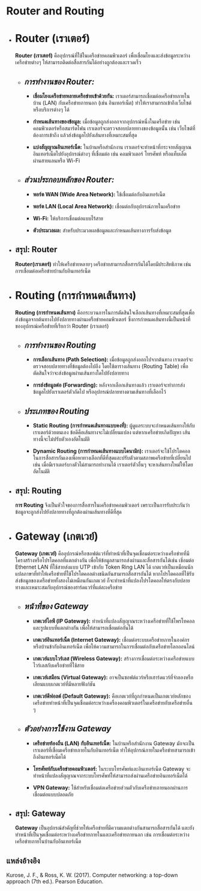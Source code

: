
# **Router and Routing**
* # **Router (เราเตอร์)**

    **Router (เราเตอร์)** คืออุปกรณ์ที่ใช้ในเครือข่ายคอมพิวเตอร์ เพื่อเชื่อมโยงและส่งข้อมูลระหว่างเครือข่ายต่างๆ ให้สามารถติดต่อสื่อสารกันได้อย่างถูกต้องและรวดเร็ว
    * ## *การทำงานของ Router:*
        - **เชื่อมโยงเครือข่ายหลายเครือข่ายเข้าด้วยกัน:** เราเตอร์สามารถเชื่อมต่อเครือข่ายภายในบ้าน (LAN) กับเครือข่ายภายนอก (เช่น อินเทอร์เน็ต) ทำให้เราสามารถเข้าถึงเว็บไซต์หรือบริการต่างๆ ได้
    
       -  **กำหนดเส้นทางของข้อมูล:** เมื่อข้อมูลถูกส่งออกจากอุปกรณ์หนึ่งในเครือข่าย เช่น คอมพิวเตอร์หรือสมาร์ตโฟน เราเตอร์จะตรวจสอบปลายทางของข้อมูลนั้น เช่น เว็บไซต์ที่ต้องการเข้าถึง แล้วส่งข้อมูลไปยังเส้นทางที่เหมาะสมที่สุด

        - **แบ่งสัญญาณอินเทอร์เน็ต:** ในบ้านหรือสำนักงาน เราเตอร์จะทำหน้าที่กระจายสัญญาณอินเทอร์เน็ตไปยังอุปกรณ์ต่างๆ ที่เชื่อมต่อ เช่น คอมพิวเตอร์ โทรศัพท์ หรือแท็บเล็ต ผ่านสายแลนหรือ Wi-Fi

    *  ## *ส่วนประกอบหลักของ Router:*
        - **พอร์ต WAN (Wide Area Network):** ใช้เชื่อมต่อกับอินเทอร์เน็ต

        - **พอร์ต LAN (Local Area Network):** เชื่อมต่อกับอุปกรณ์ภายในเครือข่าย
    
        - **Wi-Fi:** ให้บริการเชื่อมต่อแบบไร้สาย
    
        - **ตัวประมวลผล:** สำหรับประมวลผลข้อมูลและกำหนดเส้นทางการรับส่งข้อมูล

* ## **สรุป: Router**
    **Router(เราเตอร์)** ทำให้เครือข่ายหลายๆ เครือข่ายสามารถสื่อสารกันได้โดยมีประสิทธิภาพ เช่น การเชื่อมต่อเครือข่ายบ้านกับอินเทอร์เน็ต
#
* # **Routing (การกำหนดเส้นทาง)**
    **Routing (การกำหนดเส้นทาง)** คือกระบวนการในการตัดสินใจเลือกเส้นทางที่เหมาะสมที่สุดเพื่อส่งข้อมูลจากต้นทางไปยังปลายทางผ่านเครือข่ายคอมพิวเตอร์ ซึ่งการกำหนดเส้นทางนี้เป็นหน้าที่ของอุปกรณ์เครือข่่ายที่เรียกว่า Router (เราเตอร์)

    * ## *การทำงานของ Routing*
        - **การเลือกเส้นทาง (Path Selection):** เมื่อข้อมูลถูกส่งออกไปจากต้นทาง เราเตอร์จะตรวจสอบปลายทางที่ข้อมูลต้องไปถึง โดยใช้ตารางเส้นทาง (Routing Table) เพื่อตัดสินใจว่าจะส่งข้อมูลผ่านเส้นทางใดไปยังปลายทาง

        - **การส่งข้อมูลต่อ (Forwarding):** หลังจากเลือกเส้นทางแล้ว เราเตอร์จะทำการส่งข้อมูลไปยังเราเตอร์ตัวถัดไป หรืออุปกรณ์ปลายทางตามเส้นทางที่เลือกไว้

    * ## *ประเภทของ Routing*
        - **Static Routing (การกำหนดเส้นทางแบบคงที่):** ผู้ดูแลระบบจะกำหนดเส้นทางให้กับเราเตอร์ด้วยตนเอง ข้อดีคือเส้นทางจะไม่เปลี่ยนแปลง แต่หากเครือข่ายเกิดปัญหา เส้นทางนี้จะไม่ปรับตัวเองอัตโนมัติ

        - **Dynamic Routing (การกำหนดเส้นทางแบบไดนามิก):** เราเตอร์จะใช้โปรโตคอลในการสื่อสารกันเองเพื่อหาทางเลือกที่ดีที่สุดและปรับตัวตามสภาพเครือข่ายที่เปลี่ยนไป เช่น เมื่อมีเราเตอร์บางตัวไม่สามารถทำงานได้ เราเตอร์ตัวอื่นๆ จะหาเส้นทางใหม่ให้โดยอัตโนมัติ
* ## **สรุป: Routing**
    **การ Routing** จึงเป็นหัวใจของการสื่อสารในเครือข่ายคอมพิวเตอร์ เพราะเป็นการรับประกันว่าข้อมูลจะถูกส่งไปยังปลายทางที่ถูกต้องผ่านเส้นทางที่ดีที่สุด
#
* # **Gateway (เกตเวย์)**
     **Gateway (เกตเวย์)** คืออุปกรณ์หรือซอฟต์แวร์ที่ทำหน้าที่เป็นจุดเชื่อมต่อระหว่างเครือข่ายที่มีโครงสร้างหรือโปรโตคอลที่แตกต่างกัน เพื่อให้ข้อมูลสามารถส่งผ่านและสื่อสารกันได้เช่น เชิ่อมต่อ Ethernet LAN ที่ใช้สายส่งแบบ UTP เข้ากับ Token Ring LAN ได้ เกตเวย์เป็นเหมือนนักแปลภาษาที่ทำให้เครือข่ายที่ใช้โปรโตคอลต่างชนิดกันสามารถสื่อสารกันได้ หากโปรโตคอลที่ใช้รับส่งข้อมูลของเครือข่ายทั้งสองไม่เหมือนกันเกตเวย์ ก็จะทำหน้าที่แปลงโปรโตคอลให้ตรงกับปลายทางและเหมาะสมกับอุปกรณ์ของฮาร์ดแวร์ที่แต่ละเครือข่าย

    * ## *หน้าที่ของ Gateway*
        - **เกตเวย์ไอพี (IP Gateway):** ทำหน้าที่แปลงสัญญาณระหว่างเครือข่ายที่ใช้โพรโทคอลและรูปแบบที่แตกต่างกัน เพื่อให้สามารถเชื่อมต่อกันได้
          
        - **เกตเวย์อินเทอร์เน็ต (Internet Gateway):** เชื่อมต่อระบบเครือข่ายภายในองค์กรหรือบ้านข้ากับอินเทอร์เน็ต เพื่อให้ความสามารถในการเชื่อมต่อกับเครือข่ายโลกออนไลน์
          
        - **เกตเวย์แบบไวร์เลส (Wireless Gateway):** สร้างการเชื่อมต่อระหว่างเครือข่ายแบบไวร์เลสกับเครือข่ายที่ใช้สาย
          
        - **เกตเวย์เสมือน (Virtual Gateway):** อาจเป็นซอฟต์แวร์หรือเฮาร์ดแวร์ที่จำลองหรือเลียนแบบเกตเวย์ที่มีหลายฟังก์ชัน
          
        - **เกตเวย์ดีฟอลต์ (Default Gateway):** คือเกตเวย์ที่ถูกกำหนดเป็นเกตเวย์หลักของเครือข่ายทำหน้าที่เป็นจุดเชื่อมต่อระหว่างเครื่องคอมพิวเตอร์ในเครือข่ายกับเครือข่ายอื่น ๆ
          
    * ## *ตัวอย่างการใช้งาน Gateway*
        - **เครือข่ายท้องถิ่น (LAN) กับอินเทอร์เน็ต:** ในบ้านหรือสำนักงาน Gateway มักจะเป็นเราเตอร์ที่เชื่อมเครือข่ายภายในกับอินเทอร์เน็ต ทำให้อุปกรณ์ภายในเครือข่ายสามารถเข้าถึงอินเทอร์เน็ตได้
        
        - **โทรศัพท์กับเครือข่ายคอมพิวเตอร์:** ในระบบโทรศัพท์และอินเทอร์เน็ต Gateway จะทำหน้าที่แปลงสัญญาณจากระบบโทรศัพท์ให้สามารถส่งผ่านเครือข่ายอินเทอร์เน็ตได้

        - **VPN Gateway:** ใช้สำหรับเชื่อมต่อเครือข่ายส่วนตัวกับเครือข่ายภายนอกผ่านการเชื่อมต่อแบบปลอดภัย
* ## **สรุป: Gateway**
    **Gateway**     เป็นอุปกรณ์สำคัญที่ช่วยให้เครือข่ายที่มีความแตกต่างกันสามารถสื่อสารกันได้ และยังทำหน้าที่เป็นจุดเชื่อมต่อระหว่างเครือข่ายภายในและเครือข่ายภายนอก เช่น การเชื่อมต่อระหว่างเครือข่ายภายในบ้านกับอินเทอร์เน็ต

## แหล่งอ้างอิง
  Kurose, J. F., & Ross, K. W. (2017). Computer networking: a top-down approach (7th ed.). Pearson Education.
